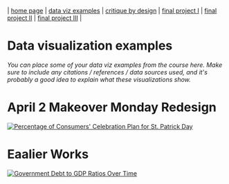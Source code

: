 | [home page](https://cmustudent.github.io/tswd-portfolio-templates/) | [data viz examples](dataviz-examples) | [critique by design](critique-by-design) | [final project I](final-project-part-one) | [final project II](final-project-part-two) | [final project III](final-project-part-three) |

# Data visualization examples
_You can place some of your data viz examples from the course here.  Make sure to include any citations / references / data sources used, and it's probably a good idea to explain what these visualizations show._

<h1> April 2 Makeover Monday Redesign</h1>
<div>
  
</div>
<div class='tableauPlaceholder' id='viz1743102068064' style='position: relative'><noscript><a href='#'><img alt='Percentage of Consumers&#39; Celebration Plan for St. Patrick Day ' src='https:&#47;&#47;public.tableau.com&#47;static&#47;images&#47;SP&#47;SPatrickDayViz&#47;Sheet1&#47;1_rss.png' style='border: none' /></a></noscript><object class='tableauViz'  style='display:none;'><param name='host_url' value='https%3A%2F%2Fpublic.tableau.com%2F' /> <param name='embed_code_version' value='3' /> <param name='site_root' value='' /><param name='name' value='SPatrickDayViz&#47;Sheet1' /><param name='tabs' value='no' /><param name='toolbar' value='yes' /><param name='static_image' value='https:&#47;&#47;public.tableau.com&#47;static&#47;images&#47;SP&#47;SPatrickDayViz&#47;Sheet1&#47;1.png' /> <param name='animate_transition' value='yes' /><param name='display_static_image' value='yes' /><param name='display_spinner' value='yes' /><param name='display_overlay' value='yes' /><param name='display_count' value='yes' /><param name='language' value='en-US' /><param name='filter' value='publish=yes' /></object></div>                <script type='text/javascript'>                    var divElement = document.getElementById('viz1743102068064');                    var vizElement = divElement.getElementsByTagName('object')[0];                    vizElement.style.width='100%';vizElement.style.height=(divElement.offsetWidth*0.75)+'px';                    var scriptElement = document.createElement('script');                    scriptElement.src = 'https://public.tableau.com/javascripts/api/viz_v1.js';                    vizElement.parentNode.insertBefore(scriptElement, vizElement);                </script>

<div>
  
</div>
<div>
  
</div>

<h1> Eaalier Works</h1>
<div>
  
</div>
<div class='tableauPlaceholder' id='viz1742667942655' style='position: relative'><noscript><a href='#'><img alt='Government Debt to GDP Ratios Over Time ' src='https:&#47;&#47;public.tableau.com&#47;static&#47;images&#47;Da&#47;DataViz-GovernmentDebt-Due323&#47;GovernmentDebttoGDPRatiosOverTime&#47;1_rss.png' style='border: none' /></a></noscript><object class='tableauViz'  style='display:none;'>
  
  <param name='host_url' value='https%3A%2F%2Fpublic.tableau.com%2F' /> 
  <param name='embed_code_version' value='3' /> 
  <param name='site_root' value='' />
  <param name='name' value='DataViz-GovernmentDebt-Due323&#47;GovernmentDebttoGDPRatiosOverTime' />  
  <param name='tabs' value='no' /><param name='toolbar' value='yes' />  
  <param name='static_image' value='https:&#47;&#47;public.tableau.com&#47;static&#47;images&#47;Da&#47;DataViz-GovernmentDebt-Due323&#47;GovernmentDebttoGDPRatiosOverTime&#47;1.png' />  
  <param name='animate_transition' value='yes' />
  <param name='display_static_image' value='yes' />
  <param name='display_spinner' value='yes' />
  <param name='display_overlay' value='yes' />
  <param name='display_count' value='yes' />
   <param name='language' value='en-US' />
   <param name='filter' value='publish=yes' />

</object>

</div>                
<script type='text/javascript'>                    
  var divElement = document.getElementById('viz1742667942655');                    
  var vizElement = divElement.getElementsByTagName('object')[0];                    
  vizElement.style.width='100%';vizElement.style.height=(divElement.offsetWidth*0.75)+'px';                    
  var scriptElement = document.createElement('script');                    
  scriptElement.src = 'https://public.tableau.com/javascripts/api/viz_v1.js';                    
  vizElement.parentNode.insertBefore(scriptElement, vizElement);                

</script>
